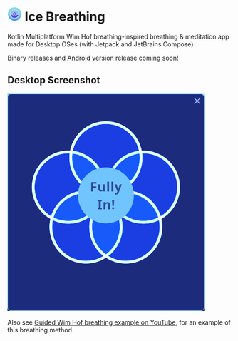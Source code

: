 # ![icon](icons/icebreathing_32.png) Ice Breathing
Kotlin Multiplatform Wim Hof breathing-inspired breathing & meditation app made for Desktop OSes (with Jetpack and JetBrains Compose)

Binary releases and Android version release coming soon!

## Desktop Screenshot

![Screenshot](screenshots/iceman_full.png)


Also see [Guided Wim Hof breathing example on YouTube](https://www.youtube.com/watch?v=tybOi4hjZFQ),
for an example of this breathing method.
